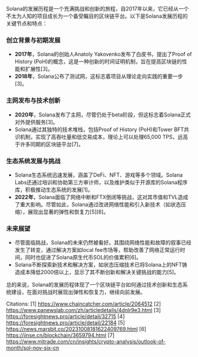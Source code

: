 Solana的发展历程是一个充满挑战和创新的旅程，自2017年以来，它已经从一个不太为人知的项目成长为一个备受瞩目的区块链平台。以下是Solana发展历程的关键节点和特点：

### 创立背景与初期发展

- **2017年**，Solana的创始人Anatoly Yakovenko发布了白皮书，提出了Proof of History (PoH)的概念，这是一种创新的时间证明机制，旨在提高区块链的性能和扩展性[3]。
- **2018年**，Solana公布了测试网，这标志着项目从理论走向实践的重要一步[3]。

### 主网发布与技术创新

- **2020年**，Solana发布了主网，尽管仍处于beta阶段，但这标志着Solana正式对外提供服务[3]。
- Solana通过其独特的技术堆栈，包括Proof of History (PoH)和Tower BFT共识机制，实现了高吞吐量和低交易成本，理论上可以处理65,000 TPS，远高于许多同期的区块链平台[7]。

### 生态系统发展与挑战

- Solana生态系统迅速发展，涵盖了DeFi、NFT、游戏等多个领域。Solana Labs还通过培训和协助第三方审计师，以及维护类似于开源库的Solana程序库，积极推动生态系统的发展[1]。
- **2022年**，Solana面临了网络中断和FTX倒闭等挑战，这对其市值和TVL造成了重大影响。尽管如此，Solana通过改进网络性能和引入新技术（如状态压缩），展现出显著的弹性和恢复力[5][6]。

### 未来展望

- 尽管面临挑战，Solana的未来仍然被看好。其围绕网络性能和故障的叙事已经发生了转变，通过解决方案如local fee市场等，帮助改善了网络正常运行时间，同时也促进了Solana原生代币SOL的价值累积[6]。
- Solana不断探索新技术和解决方案，如状态压缩技术已将Solana上的NFT铸造成本降低2000倍以上，显示了其不断创新和解决关键挑战的能力[5]。

总的来说，Solana的发展历程体现了一个区块链平台如何通过技术创新和生态系统建设，在面对挑战时展现出弹性和恢复力，继续向前发展。

Citations:
[1] https://www.chaincatcher.com/article/2064512
[2] https://www.panewslab.com/zh/articledetails/4dnlr9e3.html
[3] https://foresightnews.pro/article/detail/32715
[4] https://foresightnews.pro/article/detail/22184
[5] https://news.marsbit.co/20231008181622409769.html
[6] https://jinse.cn/blockchain/3659794.html
[7] https://www.mitrade.com/cn/insights/crypto-analysis/outlook-of-month/sol-nov-six-cn